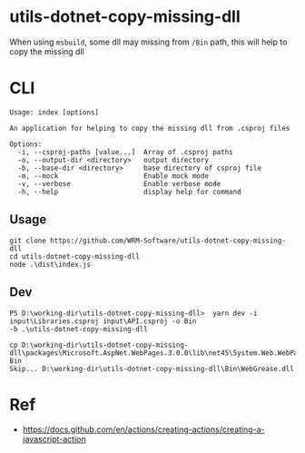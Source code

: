 # utils-dotnet-copy-missing-dll
When using `msbuild`, some dll may missing from `/Bin` path, this will help to copy the missing dll

# CLI

```
Usage: index [options]

An application for helping to copy the missing dll from .csproj files

Options:
  -i, --csproj-paths [value...]  Array of .csproj paths
  -o, --output-dir <directory>   output directory
  -b, --base-dir <directory>     base directory of csproj file
  -m, --mock                     Enable mock mode
  -v, --verbose                  Enable verbose mode
  -h, --help                     display help for command
```

## Usage

```
git clone https://github.com/WRM-Software/utils-dotnet-copy-missing-dll
cd utils-dotnet-copy-missing-dll
node .\dist\index.js
```

## Dev

```
PS D:\working-dir\utils-dotnet-copy-missing-dll>  yarn dev -i input\Libraries.csproj input\API.csproj -o Bin 
-b .\utils-dotnet-copy-missing-dll

cp D:\working-dir\utils-dotnet-copy-missing-dll\packages\Microsoft.AspNet.WebPages.3.0.0\lib\net45\System.Web.WebPages.Razor.dll Bin
Skip... D:\working-dir\utils-dotnet-copy-missing-dll\Bin\WebGrease.dll
```

# Ref
- https://docs.github.com/en/actions/creating-actions/creating-a-javascript-action
